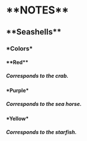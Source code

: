 <h1>**NOTES**</h1>

<h2>**Seashells**</h2>

<h3>*Colors*</h3>

<h4>**Red**</h4>

<h5>Corresponds to the crab.</h5>

<h4>*Purple*</h4>

<h5>Corresponds to the sea horse.</h5>

<h4>*Yellow*</h4>

<h5>Corresponds to the starfish.</h5>
